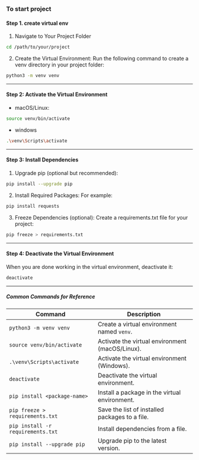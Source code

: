 ### To start project 
#### Step 1. create virtual env 

1. Navigate to Your Project Folder
``` bash
cd /path/to/your/project
```

2. Create the Virtual Environment: Run the following command to create a venv directory in your project folder:
``` bash
python3 -m venv venv
```
---
#### Step 2: Activate the Virtual Environment
- macOS/Linux:
``` bash
source venv/bin/activate
```

- windows
``` bash
.\venv\Scripts\activate
```
---
#### Step 3: Install Dependencies
1. Upgrade pip (optional but recommended):
``` bash
pip install --upgrade pip
```

2. Install Required Packages: For example:
``` bash
pip install requests
```

3. Freeze Dependencies (optional): Create a requirements.txt file for your project:
``` bash
pip freeze > requirements.txt
```

---

#### Step 4: Deactivate the Virtual Environment
When you are done working in the virtual environment, deactivate it:
``` bash
deactivate
```

---
##### Common Commands for Reference

| **Command**                     | **Description**                                    |
|---------------------------------|----------------------------------------------------|
| `python3 -m venv venv`          | Create a virtual environment named `venv`.        |
| `source venv/bin/activate`      | Activate the virtual environment (macOS/Linux).   |
| `.\venv\Scripts\activate`       | Activate the virtual environment (Windows).       |
| `deactivate`                    | Deactivate the virtual environment.               |
| `pip install <package-name>`    | Install a package in the virtual environment.     |
| `pip freeze > requirements.txt` | Save the list of installed packages to a file.    |
| `pip install -r requirements.txt` | Install dependencies from a file.              |
| `pip install --upgrade pip`     | Upgrade pip to the latest version.                |

